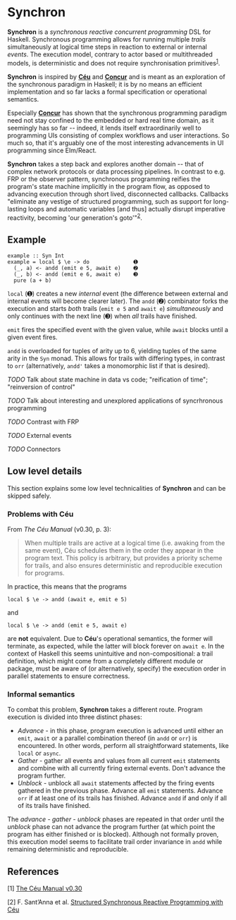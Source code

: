 # Synchron

**Synchron** is a *synchronous reactive concurrent programming* DSL for Haskell. Synchronous programming allows for running multiple *trails* simultaneously at logical time steps in reaction to external or internal *events*. The execution model, contrary to actor based or multithreaded models, is deterministic and does not require synchronisation primitives<sup id="a1">[1](#f1)</sup>.

**Synchron** is inspired by [**Céu**](http://www.ceu-lang.org) and [**Concur**](https://github.com/ajnsit/concur) and is meant as an exploration of the synchronous paradigm in Haskell; it is by no means an efficient implementation and so far lacks a formal specification or operational semantics.

Especially [**Concur**](https://github.com/ajnsit/concur) has shown that the synchronous programming paradigm need not stay confined to the embedded or hard real time domain, as it seemingly has so far -- indeed, it lends itself extraordinarily well to programming UIs consisting of complex workflows and user interactions. So much so, that it's arguably one of the most interesting advancements in UI programming since Elm/React.

**Synchron** takes a step back and explores another domain -- that of complex network protocols or data processing pipelines. In contrast to e.g. FRP or the observer pattern, synchronous programming reifies the program's state machine implicitly in the program flow, as opposed to advancing execution through short lived, disconnected callbacks. Callbacks "eliminate any vestige of structured programming, such as support for long-lasting loops and automatic variables [and thus] actually disrupt imperative reactivity, becoming 'our generation's goto'"<sup id="a2">[2](#f2)</sup>.

## Example

```
example :: Syn Int
example = local $ \e -> do              ➊
  (_, a) <- andd (emit e 5, await e)    ➋
  (_, b) <- andd (emit e 6, await e)    ➌
  pure (a + b)
```

`local` (➊) creates a new *internal* event (the difference between external and internal events will become clearer later). The `andd` (➋) combinator forks the execution and starts *both* trails (`emit e 5` and `await e`) *simultaneously* and only continues with the next line (➌) when *all* trails have finished.

`emit` fires the specified event with the given value, while `await` blocks until a given event fires.

`andd` is overloaded for tuples of arity up to 6, yielding tuples of the same arity in the `Syn` monad. This allows for trails with differing types, in contrast to `orr` (alternatively, `andd'` takes a monomorphic list if that is desired).

*TODO* Talk about state machine in data vs code; "reification of time"; "reinversion of control"

*TODO* Talk about interesting and unexplored applications of syncrhronous programming

*TODO* Contrast with FRP

*TODO* External events

*TODO* Connectors

## Low level details

This section explains some low level technicalities of **Synchron** and can be skipped safely.

### Problems with Céu

From *The Céu Manual* (v0.30, p. 3):

> When multiple trails are active at a logical time (i.e. awaking from the same event), Céu schedules them in the order they appear in the program text. This policy is arbitrary, but provides a priority scheme for trails, and also ensures deterministic and reproducible execution for programs.

In practice, this means that the programs

```
local $ \e -> andd (await e, emit e 5)
```

and

```
local $ \e -> andd (emit e 5, await e)
```

are **not** equivalent. Due to **Céu**'s operational semantics, the former will terminate, as expected, while the latter will block forever on `await e`. In the context of Haskell this seems unintuitive and non-compositional: a trail definition, which might come from a completely different module or package, must be aware of (or alternatively, specify) the execution order in parallel statements to ensure correctness.

### Informal semantics

To combat this problem, **Synchron** takes a different route. Program execution is divided into three distinct phases:

* *Advance* - in this phase, program execution is advanced until either an `emit`, `await` or a parallel combination thereof (in `andd` or `orr`) is encountered. In other words, perform all straightforward statements, like `local` or `async`.
* *Gather* - gather all events and values from all current `emit` statements and combine with all currently firing external events. Don't advance the program further.
* *Unblock* - unblock all `await` statements affected by the firing events gathered in the previous phase. Advance all `emit` statements. Advance `orr` if at least one of its trails has finished. Advance `andd` if and only if all of its trails have finished.

The *advance - gather - unblock* phases are repeated in that order until the *unblock* phase can not advance the program further (at which point the program has either finished or is blocked). Although not formally proven, this execution model seems to facilitate trail order invariance in `andd` while remaining deterministic and reproducible.

## References

<span id="f1">[1]</span> [The Céu Manual v0.30](https://github.com/ceu-lang/ceu/blob/master/docs/manual/v0.30/ceu-v0.30.pdf)

<span id="f2">[2]</span> F. Sant’Anna et al. [Structured Synchronous Reactive Programming with Céu](http://www.ceu-lang.org/chico/ceu_mod15_pre.pdf)
